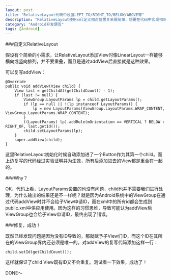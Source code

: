 ```yaml
---
layout: post
title: "RelativeLayout代码中设置LEFT_TO/RIGHT_TO/BELOW/ABOVE等"
description: "RelativeLayout使用xml定义相对位置关系很简单，想要在代码中实现相同功能就需要注意一下了。"
category: "Android开发便签"
tags: [Android]
---
```


###自定义RelativeLayout

假设有个简单的小需求，让RelativeLayout添加View时像LinearLayout一样能够横向或竖向排列，并不要重叠，而且是通过addView后直接就是这种效果。

可以复写addView：

	@Override
    public void addView(View child) {
        View last = getChildAt(getChildCount() - 1);
        if (last != null) {
            ViewGroup.LayoutParams lp = child.getLayoutParams();
            if (lp == null || !(lp instanceof LayoutParams)) {
                lp = new LayoutParams(ViewGroup.LayoutParams.WRAP_CONTENT, ViewGroup.LayoutParams.WRAP_CONTENT);
            }
            ((LayoutParams) lp).addRule(mOrientation == VERTICAL ? BELOW : RIGHT_OF, last.getId());
            child.setLayoutParams(lp);
        }
        super.addView(child);
    }

这里RelativeLayout初始化时候自动添加进了一个Button作为其第一个child。而上边复写的代码经过实验证明并为生效，所有后添加进去的View都是重合在一起的。

###Why？

OK，代码上看，LayoutParams设置的也没有问题，child也并不需要我们进行处理，为什么输出的结果还是不一样呢？就是因为Android系统中的ViewGroup在通过代码addView时并不会给子View申请ID，而在xml中的所有id都会生成到public.xml中供应用使用。因为这样的习惯思维，导致可能认为addView后ViewGroup也会给子View申请ID，最终出现了错误。

###修复，成功！

既然已经发现问题是因为没有ID导致的，那就赋予子View们ID，而这个ID在其所在的ViewGroup界内还必须是唯一的。对addView的复写代码添加这样一行：

	child.setId(getChildCount());
	
这样就保证了child View既有ID又不会重复。测试看一下效果，成功了！

DONE～